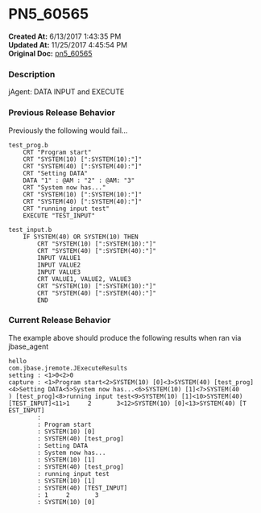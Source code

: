 # PN5_60565

**Created At:** 6/13/2017 1:43:35 PM  
**Updated At:** 11/25/2017 4:45:54 PM  
**Original Doc:** [pn5_60565](https://docs.jbase.com/36526-5-6-2-release-notes/pn5_60565)  


### Description

jAgent: DATA INPUT and EXECUTE



### Previous Release Behavior

Previously the following would fail…

```
test_prog.b
    CRT "Program start"
    CRT "SYSTEM(10) [":SYSTEM(10):"]"
    CRT "SYSTEM(40) [":SYSTEM(40):"]"
    CRT "Setting DATA"
    DATA "1" : @AM : "2" : @AM: "3"
    CRT "System now has..."
    CRT "SYSTEM(10) [":SYSTEM(10):"]"
    CRT "SYSTEM(40) [":SYSTEM(40):"]"
    CRT "running input test"
    EXECUTE "TEST_INPUT"

test_input.b
    IF SYSTEM(40) OR SYSTEM(10) THEN
        CRT "SYSTEM(10) [":SYSTEM(10):"]"
        CRT "SYSTEM(40) [":SYSTEM(40):"]"
        INPUT VALUE1
        INPUT VALUE2
        INPUT VALUE3
        CRT VALUE1, VALUE2, VALUE3
        CRT "SYSTEM(10) [":SYSTEM(10):"]"
        CRT "SYSTEM(40) [":SYSTEM(40):"]"
        END
```



### Current Release Behavior

The example above should produce the following results when ran via jbase\_agent

```
hello
com.jbase.jremote.JExecuteResults
setting : <1>0<2>0
capture : <1>Program start<2>SYSTEM(10) [0]<3>SYSTEM(40) [test_prog]<4>Setting DATA<5>System now has...<6>SYSTEM(10) [1]<7>SYSTEM(40
) [test_prog]<8>running input test<9>SYSTEM(10) [1]<10>SYSTEM(40) [TEST_INPUT]<11>1     2       3<12>SYSTEM(10) [0]<13>SYSTEM(40) [T
EST_INPUT]
        :
        : Program start
        : SYSTEM(10) [0]
        : SYSTEM(40) [test_prog]
        : Setting DATA
        : System now has...
        : SYSTEM(10) [1]
        : SYSTEM(40) [test_prog]
        : running input test
        : SYSTEM(10) [1]
        : SYSTEM(40) [TEST_INPUT]
        : 1     2       3
        : SYSTEM(10) [0]
```
